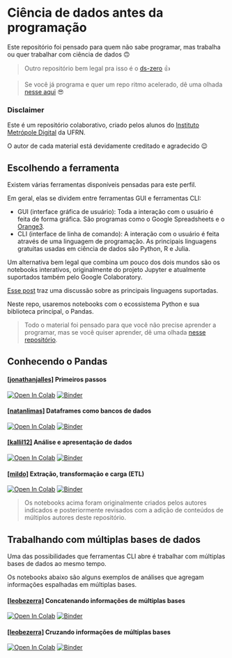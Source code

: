 # Ciência de dados antes da programação

Este repositório foi pensado para quem não sabe programar, mas trabalha ou quer trabalhar com ciência de dados 🙃

> Outro repositório bem legal pra isso é o [ds-zero](https://github.com/leobezerra/ds-zero) 👍

> Se você já programa e quer um repo ritmo acelerado, dê uma olhada [nesse aqui](https://github.com/ivanovitchm/datascience_one_2019_1) 😎

### Disclaimer

Este é um repositório colaborativo, criado pelos alunos do [Instituto Metrópole Digital](imd.ufrn.br) da UFRN.

O autor de cada material está devidamente creditado e agradecido 😉 

## Escolhendo a ferramenta

Existem várias ferramentas disponíveis pensadas para este perfil.

Em geral, elas se dividem entre ferramentas GUI e ferramentas CLI:
- GUI (interface gráfica de usuário): Toda a interação com o usuário é feita de forma gráfica. São programas como o Google Spreadsheets e o [Orange3](https://orange.biolab.si). 
- CLI (interface de linha de comando): A interação com o usuário é feita através de uma linguagem de programação. As principais linguagens gratuitas usadas em ciência de dados são Python, R e Julia.

Um alternativa bem legal que combina um pouco dos dois mundos são os notebooks interativos, originalmente do projeto Jupyter e atualmente suportados também pelo Google Colaboratory.

[Esse post](https://medium.com/@leobezerra_90682/python-r-messi-and-cristiano-d2b5278dbd5a) traz uma discussão sobre as principais linguagens suportadas.

Neste repo, usaremos notebooks com o ecossistema Python e sua biblioteca principal, o Pandas.

> Todo o material foi pensado para que você não precise aprender a programar, mas se você quiser aprender, dê uma olhada [nesse repositório](https://github.com/leobezerra/python-zero).

## Conhecendo o Pandas

#### [[jonathanjalles]](https://github.com/jonathanjalles) Primeiros passos 
[![Open In Colab](https://colab.research.google.com/assets/colab-badge.svg)](https://colab.research.google.com/github/leobezerra/pandas-zero/blob/master/notebooks/PassoPasso.ipynb)
[![Binder](https://mybinder.org/badge_logo.svg)](https://mybinder.org/v2/gh/leobezerra/pandas-zero/master/notebooks)

#### [[natanlimas]](https://github.com/natanlimas) Dataframes como bancos de dados 

[![Open In Colab](https://colab.research.google.com/assets/colab-badge.svg)](https://colab.research.google.com/github/leobezerra/pandas-zero/blob/master/notebooks/DataframeBD.ipynb)
[![Binder](https://mybinder.org/badge_logo.svg)](https://mybinder.org/v2/gh/leobezerra/pandas-zero/master/notebooks)

#### [[kallil12]](https://github.com/kallil12) Análise e apresentação de dados

[![Open In Colab](https://colab.research.google.com/assets/colab-badge.svg)](https://colab.research.google.com/github/leobezerra/pandas-zero/blob/master/notebooks/Visualizacao.ipynb)
[![Binder](https://mybinder.org/badge_logo.svg)](https://mybinder.org/v2/gh/leobezerra/pandas-zero/master/notebooks)

#### [[mildo]](https://github.com/mildo) Extração, transformação e carga (ETL)

[![Open In Colab](https://colab.research.google.com/assets/colab-badge.svg)](https://colab.research.google.com/github/leobezerra/pandas-zero/blob/master/notebooks/ETL.ipynb)
[![Binder](https://mybinder.org/badge_logo.svg)](https://mybinder.org/v2/gh/leobezerra/pandas-zero/master/notebooks)

> Os notebooks acima foram originalmente criados pelos autores indicados e posteriormente revisados com a adição de conteúdos de múltiplos autores deste repositório.

## Trabalhando com múltiplas bases de dados

Uma das possibilidades que ferramentas CLI abre é trabalhar com múltiplas bases de dados ao mesmo tempo.

Os notebooks abaixo são alguns exemplos de análises que agregam informações espalhadas em múltiplas bases.

#### [[leobezerra]](https://github.com/leobezerra) Concatenando informações de múltiplas bases
[![Open In Colab](https://colab.research.google.com/assets/colab-badge.svg)](https://colab.research.google.com/github/leobezerra/pandas-zero/blob/master/notebooks/UFRN-diversidade.ipynb)
[![Binder](https://mybinder.org/badge_logo.svg)](https://mybinder.org/v2/gh/leobezerra/pandas-zero/master/notebooks)

#### [[leobezerra]](https://github.com/leobezerra) Cruzando informações de múltiplas bases
[![Open In Colab](https://colab.research.google.com/assets/colab-badge.svg)](https://colab.research.google.com/github/leobezerra/pandas-zero/blob/master/notebooks/UFRN-disciplinas.ipynb)
[![Binder](https://mybinder.org/badge_logo.svg)](https://mybinder.org/v2/gh/leobezerra/pandas-zero/master/notebooks)
